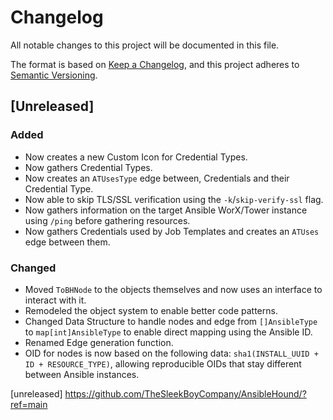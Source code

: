 # Changelog

All notable changes to this project will be documented in this file.

The format is based on [Keep a Changelog](https://keepachangelog.com/en/1.1.0/),
and this project adheres to [Semantic Versioning](https://semver.org/spec/v2.0.0.html).

## [Unreleased]

### Added

- Now creates a new Custom Icon for Credential Types.
- Now gathers Credential Types.
- Now creates an `ATUsesType` edge between, Credentials and their Credential Type.
- Now able to skip TLS/SSL verification using the `-k`/`skip-verify-ssl` flag.
- Now gathers information on the target Ansible WorX/Tower instance using `/ping` before gathering resources.
- Now gathers Credentials used by Job Templates and creates an `ATUses` edge between them.


### Changed

- Moved `ToBHNode` to the objects themselves and now uses an interface to interact with it.
- Remodeled the object system to enable better code patterns.
- Changed Data Structure to handle nodes and edge from `[]AnsibleType` to `map[int]AnsibleType` to enable direct mapping using the Ansible ID.
- Renamed Edge generation function.
- OID for nodes is now based on the following data: `sha1(INSTALL_UUID + ID + RESOURCE_TYPE)`, allowing reproducible OIDs that stay different between Ansible instances.

[unreleased] https://github.com/TheSleekBoyCompany/AnsibleHound/?ref=main
